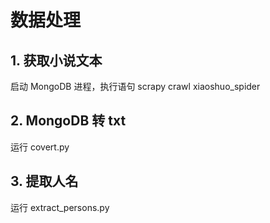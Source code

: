 # 数据处理

## 1. 获取小说文本
启动 MongoDB 进程，执行语句 scrapy crawl xiaoshuo_spider
## 2. MongoDB 转 txt
运行 covert.py
## 3. 提取人名
运行 extract_persons.py 
